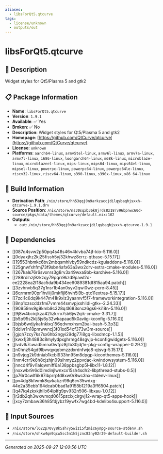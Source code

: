 ```yaml
---
aliases:
  - libsForQt5.qtcurve
tags:
  - license/unknown
  - outputs/out
---
```


# libsForQt5.qtcurve

## 📝 Description

Widget styles for Qt5/Plasma 5 and gtk2

## 📋 Package Information

- **Name**: `libsForQt5.qtcurve`
- **Version**: `1.9.1`
- **Available**: ✅ Yes
- **Broken**: ✅ No
- **Description**: Widget styles for Qt5/Plasma 5 and gtk2
- **Homepage**: [https://github.com/QtCurve/qtcurve](https://github.com/QtCurve/qtcurve)
- **License**: `unknown`
- **Platforms**: `aarch64-linux`, `armv5tel-linux`, `armv6l-linux`, `armv7a-linux`, `armv7l-linux`, `i686-linux`, `loongarch64-linux`, `m68k-linux`, `microblaze-linux`, `microblazeel-linux`, `mips-linux`, `mips64-linux`, `mips64el-linux`, `mipsel-linux`, `powerpc-linux`, `powerpc64-linux`, `powerpc64le-linux`, `riscv32-linux`, `riscv64-linux`, `s390-linux`, `s390x-linux`, `x86_64-linux`

## 🔧 Build Information

- **Derivation Path**: `/nix/store/hh53qqj0n9arkzaccjdilqybaqhjsxxh-qtcurve-1.9.1.drv`
- **Source Position**: `/nix/store/ns30sqxb36k8jrds8z18rv96bpnwc60d-source/pkgs/data/themes/qtcurve/default.nix:102`
- **Outputs**:
  - `out`:  `/nix/store/hh53qqj0n9arkzaccjdilqybaqhjsxxh-qtcurve-1.9.1`

## 🔗 Dependencies

- [[087q4svw2p50pq4s48s46v4klvba74jf-kio-5.116.0]]
- [[0dyaxjhz2kj25fissh5yj32khwz8crrz-qtbase-5.15.17]]
- [[19553hbmkc6bv2mbqsmhlvby59ndkcdz-kguiaddons-5.116.0]]
- [[25gnwfxhfmj73f9sbn4afx63a3wx2drv-extra-cmake-modules-5.116.0]]
- [[267kals76r6svxnrs3g8rv3x49wxa9bb-karchive-5.116.0]]
- [[288rdihzj9zkzqy79pqrr9kzd9pawl2d-ee2228ea2f18ac5da9b434ee6089381df815aa94.patch]]
- [[3zvhnvb5q37g1nsr1b4an0syv2qwi0wz-pcre-8.45]]
- [[6qrmrm90pr1hvliij0mkfljl6hvh5i9b-qtx11extras-5.15.17]]
- [[7zci1c6dq9k447m41k9xlz3yaamvf5f7-frameworkintegration-5.116.0]]
- [[8np1czscddzfmi7vmm44smvpjxshlidi-gtk+-2.24.33]]
- [[90959nv9g9kmb9c328q4l683sncz6gs6-ki18n-5.116.0]]
- [[9j8w4bcicjkza42lizkrrx7sb6jw2qik-cmake-3.31.7]]
- [[b5p95s2klj5js6y32wkapaad5k0aviig-kconfig-5.116.0]]
- [[bjsb6wdjykafnkixq156qdvmxhsm2bai-bash-5.3p3]]
- [[ddivr1n18pmwwncj3f01xd54cf373w3m-source]]
- [[gjqh7zcy7ks7sx6hb2ngyi29dg77i8gq-libxdmcp-1.1.5]]
- [[kwx1j3h4883c8mylydpxghrmg48sgvjp-kconfigwidgets-5.116.0]]
- [[lvdvlk7cwad5mna0wfpz8jllb30jdj1n-pkg-config-wrapper-0.29.2]]
- [[n0hnz54gd9lbvvqyqqbmzzdxrdnfwjc8-qtsvg-5.15.17]]
- [[n9vjqg2k9dniab1kcbl933hn95m8dpgp-kiconthemes-5.116.0]]
- [[nm4crr9k8h8cjzhjn09sihmyz2ppvdac-kwindowsystem-5.116.0]]
- [[nncd4f9vl1alqwmiff6a138ppbsgbp5l-libx11-1.8.12]]
- [[nxxwbr9r6d0lmdinjlwnxcx15sh4sdh2-libpthread-stubs-0.5]]
- [[p76r0cwlf6k97ibprrpfd8xw0r8wc3nx-stdenv-linux]]
- [[pv4dg8kfwmk8qvkakzri98q6cv35wdxg-44e2a35ebb164dcab0bad1a9158b1219a3ff6504.patch]]
- [[q47lq4zkxkjhilb64lplfg9pv932n506-libxau-1.0.12]]
- [[r2db2qh3wxwmqd0615pzcixjcirgvj12-wrap-qt5-apps-hook]]
- [[xcy7zmbaw36h85fdjybz19ywfx7wg4bd-kdelibs4support-5.116.0]]

## 📁 Input Sources

- `/nix/store/l622p70vy8k5sh7y5wizi5f2mic6ynpg-source-stdenv.sh`
- `/nix/store/shkw4qm9qcw5sc5n1k5jznc83ny02r39-default-builder.sh`

---
*Generated on 2025-09-27 12:00:56 UTC*
